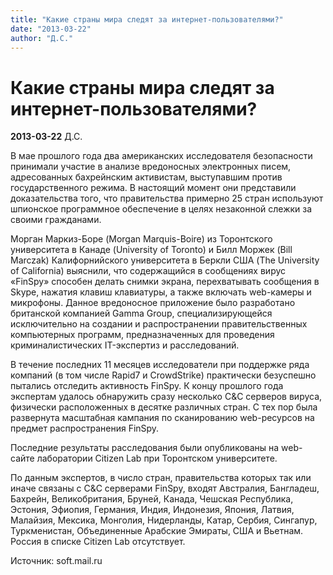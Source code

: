 ```yaml
---
title: "Какие страны мира следят за интернет-пользователями?"
date: "2013-03-22"
author: "Д.С."
---
```


# Какие страны мира следят за интернет-пользователями?

**2013-03-22** Д.С.

В мае прошлого года два американских исследователя безопасности  принимали участие в анализе вредоносных электронных писем, адресованных  бахрейнским активистам, выступавшим против государственного режима. В  настоящий момент они представили доказательства того, что правительства  примерно 25 стран используют шпионское программное обеспечение в целях  незаконной слежки за своими гражданами.



Морган Маркиз-Боре  (Morgan Marquis-Boire) из Торонтского университета в Канаде (University  of Toronto) и Билл Моржек (Bill Marczak) Калифорнийского университета в  Беркли США (The University of California) выяснили, что содержащийся в  сообщениях вирус «FinSpy» способен делать снимки экрана, перехватывать  сообщения в Skype, нажатия клавиш клавиатуры, а также включать  web-камеры и микрофоны. Данное вредоносное приложение было разработано  британской компанией Gamma Group, специализирующейся исключительно на  создании и распространении правительственных компьютерных программ,  предназначенных для проведения криминалистических IT-экспертиз и  расследований. 



В течение последних 11 месяцев исследователи при  поддержке ряда компаний (в том числе Rapid7 и CrowdStrike) практически  безуспешно пытались отследить активность FinSpy. К концу прошлого года  экспертам удалось обнаружить сразу несколько C&C серверов вируса,  физически расположенных в десятке различных стран. С тех пор была  развернута масштабная кампания по сканированию web-ресурсов на предмет  распространения FinSpy. 



Последние результаты расследования были опубликованы на web-сайте лаборатории Citizen Lab при Торонтском университете. 



По  данным экспертов, в число стран, правительства которых так или иначе  связаны с C&C серверами FinSpy, входят Австралия, Бангладеш,  Бахрейн, Великобритания, Бруней, Канада, Чешская Республика, Эстония,  Эфиопия, Германия, Индия, Индонезия, Япония, Латвия, Малайзия, Мексика,  Монголия, Нидерланды, Катар, Сербия, Сингапур, Туркменистан,  Объединенные Арабские Эмираты, США и Вьетнам. Россия в списке Citizen  Lab отсутствует.

Источник: soft.mail.ru